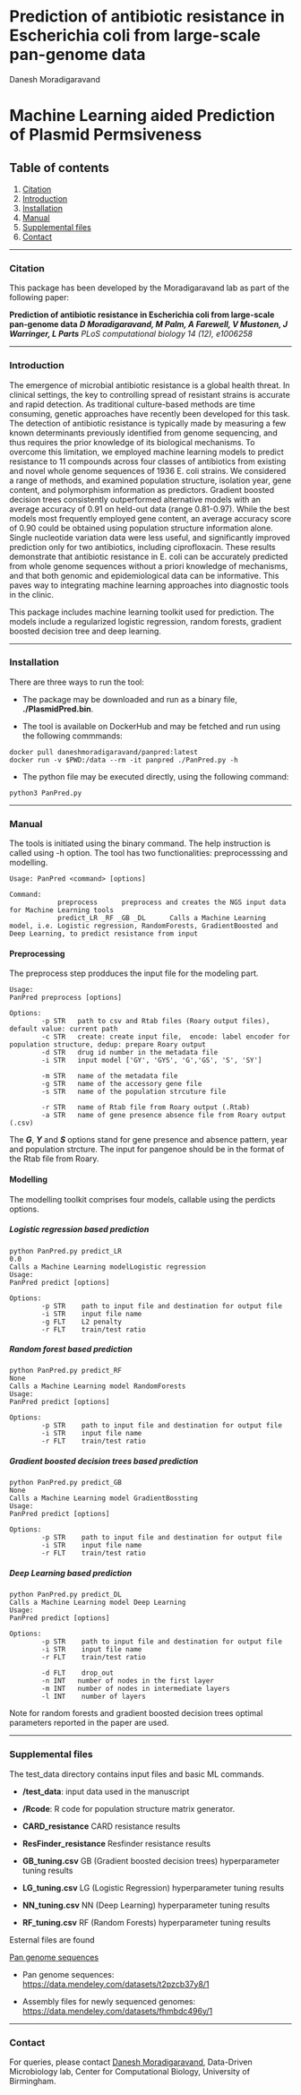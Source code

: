 # Prediction of antibiotic resistance in Escherichia coli from large-scale pan-genome data
Danesh Moradigaravand

# Machine Learning aided Prediction of Plasmid Permsiveness 

## Table of contents
1. [Citation](#citation)
2. [Introduction](#content)
3. [Installation](#installation)
4. [Manual](#manual)
5. [Supplemental files](#package)
6. [Contact](#contact)

----

### Citation <a name="citation"></a>

This package has been developed by the Moradigaravand lab as part of the following paper:

**Prediction of antibiotic resistance in Escherichia coli from large-scale pan-genome data**
***D Moradigaravand, M Palm, A Farewell, V Mustonen, J Warringer, L Parts***
*PLoS computational biology 14 (12), e1006258*

----

### Introduction <a name="content"></a>
The emergence of microbial antibiotic resistance is a global health threat. In clinical settings, the key to controlling spread of resistant strains is accurate and rapid detection. As traditional culture-based methods are time consuming, genetic approaches have recently been developed for this task. The detection of antibiotic resistance is typically made by measuring a few known determinants previously identified from genome sequencing, and thus requires the prior knowledge of its biological mechanisms. To overcome this limitation, we employed machine learning models to predict resistance to 11 compounds across four classes of antibiotics from existing and novel whole genome sequences of 1936 E. coli strains. We considered a range of methods, and examined population structure, isolation year, gene content, and polymorphism information as predictors. Gradient boosted decision trees consistently outperformed alternative models with an average accuracy of 0.91 on held-out data (range 0.81-0.97). While the best models most frequently employed gene content, an average accuracy score of 0.90 could be obtained using population structure information alone. Single nucleotide variation data were less useful, and significantly improved prediction only for two antibiotics, including ciprofloxacin. These results demonstrate that antibiotic resistance in E. coli can be accurately predicted from whole genome sequences without a priori knowledge of mechanisms, and that both genomic and epidemiological data can be informative. This paves way to integrating machine learning approaches into diagnostic tools in the clinic.

This package includes machine learning toolkit used for prediction. The models include a regularized logistic regression, random forests, gradient boosted decision tree and deep learning. 

----
### Installation <a name="installation"></a>

There are three ways to run the tool:

- The package may be downloaded and run as a binary file, **./PlasmidPred.bin**. 

- The tool is available on DockerHub and may be fetched and run using the following commmands:

```
docker pull daneshmoradigaravand/panpred:latest
docker run -v $PWD:/data --rm -it panpred ./PanPred.py -h
```

- The python file may be executed directly, using the following command:

```
python3 PanPred.py
```

----
### Manual <a name="manual"></a>

The tools is initiated using the binary command. The help instruction is called using -h option. The tool has two functionalities: preprocesssing and modelling.  

```
Usage: PanPred <command> [options]

Command:
		    preprocess	    preprocess and creates the NGS input data for Machine Learning tools
		    predict_LR _RF _GB _DL	    Calls a Machine Learning model, i.e. Logistic regression, RandomForests, GradientBoosted and Deep Learning, to predict resistance from input
```

#### Preprocessing
The preprocess step prodduces the input file for the modeling part. 

```
Usage:
PanPred preprocess [options]

Options:
        -p STR   path to csv and Rtab files (Roary output files), default value: current path
        -c STR   create: create input file,  encode: label encoder for population structure, dedup: prepare Roary output
        -d STR   drug id number in the metadata file
        -i STR   input model ['GY', 'GYS', 'G','GS', 'S', 'SY']
        
        -m STR   name of the metadata file 
        -g STR   name of the accessory gene file
        -s STR   name of the population strcuture file
        
        -r STR   name of Rtab file from Roary output (.Rtab)
        -a STR   name of gene presence absence file from Roary output (.csv)

```

The ***G***, ***Y*** and ***S*** options stand for gene presence and absence pattern, year and population strcture. The input for pangenoe should be in the format of the Rtab file from Roary. 


#### Modelling

The modelling toolkit comprises four models, callable using the perdicts options.


##### Logistic regression based prediction

```
python PanPred.py predict_LR
0.0
Calls a Machine Learning modelLogistic regression
Usage:
PanPred predict [options]

Options:
        -p STR    path to input file and destination for output file 
        -i STR    input file name
        -g FLT    L2 penalty
        -r FLT    train/test ratio
```

##### Random forest based prediction

```
python PanPred.py predict_RF
None
Calls a Machine Learning model RandomForests
Usage:
PanPred predict [options]

Options:
        -p STR    path to input file and destination for output file 
        -i STR    input file name
        -r FLT    train/test ratio

```
##### Gradient boosted decision trees based prediction

```
python PanPred.py predict_GB
None
Calls a Machine Learning model GradientBossting 
Usage:
PanPred predict [options]

Options:
        -p STR    path to input file and destination for output file 
        -i STR    input file name
        -r FLT    train/test ratio
```

##### Deep Learning based prediction

```
python PanPred.py predict_DL
Calls a Machine Learning model Deep Learning
Usage:
PanPred predict [options]

Options:
        -p STR    path to input file and destination for output file 
        -i STR    input file name
        -r FLT    train/test ratio
        
        -d FLT    drop_out
        -n INT   number of nodes in the first layer
        -m INT   number of nodes in intermediate layers
        -l INT    number of layers
```

Note for random forests and gradient boosted decision trees optimal parameters reported in the paper are used. 


----
### Supplemental files <a name="package"></a>

The test_data directory contains input files and basic ML commands.

- **/test_data**: input data used in the manuscript
- **/Rcode**: R code for population structure matrix generator.

- **CARD_resistance**	CARD resistance results

- **ResFinder_resistance** Resfinder resistance results

- **GB_tuning.csv**	GB (Gradient boosted decision trees) hyperparameter tuning results 

- **LG_tuning.csv**	LG (Logistic Regression) hyperparameter tuning results

- **NN_tuning.csv**	NN (Deep Learning) hyperparameter tuning results

- **RF_tuning.csv**	RF (Random Forests) hyperparameter tuning results

Esternal files are found 

[Pan genome sequences](https://data.mendeley.com/datasets/t2pzcb37y8/1)
- Pan genome sequences: https://data.mendeley.com/datasets/t2pzcb37y8/1

- Assembly files for newly sequenced genomes: https://data.mendeley.com/datasets/fhmbdc496y/1

----
### Contact <a name="contact"></a>
For queries, please contact [Danesh Moradigaravand](mailto:d.moradigaravand@bham.ac.uk?subject=[GitHub]), Data-Driven Microbiology lab, Center for Computational Biology, University of Birmingham. 
 







